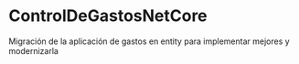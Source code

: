 # ControlDeGastosNetCore
Migración de la aplicación de gastos en entity para implementar mejores y modernizarla
